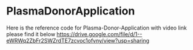# PlasmaDonorApplication
Here is the reference code for Plasma-Donor-Application with video link please find it below
https://drive.google.com/file/d/1--eWRWq2ZbFr2SWZrdTE7zcvoc1ofvny/view?usp=sharing
